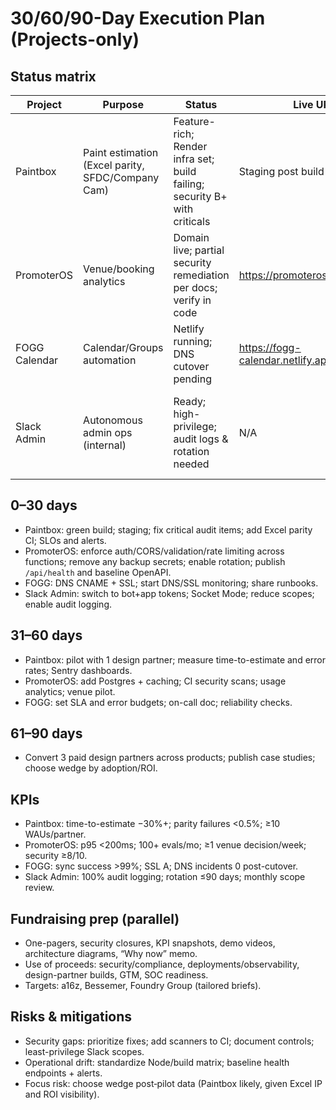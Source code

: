 # 30/60/90-Day Execution Plan (Projects-only)

## Status matrix

| Project | Purpose | Status | Live URL | Risks | Env (req/rec) | Next tasks |
|---|---|---|---|---|---|---|
| Paintbox | Paint estimation (Excel parity, SFDC/Company Cam) | Feature-rich; Render infra set; build failing; security B+ with criticals | Staging post build fix | Build pipeline; JWT key persistence; CSP; input sanitization; MFA; encryption-at-rest | Req: `NEXT_PUBLIC_COMPANYCAM_API_TOKEN`, `SALESFORCE_*` • Rec: `DATABASE_URL`, `REDIS_URL`, `SENTRY_DSN`, `AWS_SECRETS_MANAGER_SECRET_NAME` | 1) Fix build and redeploy 2) Close critical security 3) Parity CI + SLOs |
| PromoterOS | Venue/booking analytics | Domain live; partial security remediation per docs; verify in code | <https://promoteros.candlefish.ai> | Auth/CORS/validation coverage; secrets rotation; DB/caching | AWS Secrets `promoteros/production/config` incl. `JWT_SECRET` | 1) Verify middleware 2) Enable rotation 3) Add DB + caching + OpenAPI |
| FOGG Calendar | Calendar/Groups automation | Netlify running; DNS cutover pending | <https://fogg-calendar.netlify.app> | DNS API reliability; SSL; monitoring | `GOOGLE_APPLICATION_CREDENTIALS` (+ optional `ANTHROPIC_API_KEY`) | 1) Add CNAME 2) Verify SSL 3) Deploy monitoring |
| Slack Admin | Autonomous admin ops (internal) | Ready; high-privilege; audit logs & rotation needed | N/A | Scope risk; auditability | AWS Secrets `slack-admin-bot-tokens`: `SLACK_BOT_TOKEN`, `SLACK_APP_TOKEN`, `SLACK_SIGNING_SECRET` | 1) Bot+app tokens 2) Least-privilege scopes 3) Rotation + runbook |

## 0–30 days

- Paintbox: green build; staging; fix critical audit items; add Excel parity CI; SLOs and alerts.
- PromoterOS: enforce auth/CORS/validation/rate limiting across functions; remove any backup secrets; enable rotation; publish `/api/health` and baseline OpenAPI.
- FOGG: DNS CNAME + SSL; start DNS/SSL monitoring; share runbooks.
- Slack Admin: switch to bot+app tokens; Socket Mode; reduce scopes; enable audit logging.

## 31–60 days

- Paintbox: pilot with 1 design partner; measure time-to-estimate and error rates; Sentry dashboards.
- PromoterOS: add Postgres + caching; CI security scans; usage analytics; venue pilot.
- FOGG: set SLA and error budgets; on-call doc; reliability checks.

## 61–90 days

- Convert 3 paid design partners across products; publish case studies; choose wedge by adoption/ROI.

## KPIs

- Paintbox: time-to-estimate −30%+; parity failures <0.5%; ≥10 WAUs/partner.
- PromoterOS: p95 <200ms; 100+ evals/mo; ≥1 venue decision/week; security ≥8/10.
- FOGG: sync success >99%; SSL A; DNS incidents 0 post-cutover.
- Slack Admin: 100% audit logging; rotation ≤90 days; monthly scope review.

## Fundraising prep (parallel)

- One-pagers, security closures, KPI snapshots, demo videos, architecture diagrams, “Why now” memo.
- Use of proceeds: security/compliance, deployments/observability, design-partner builds, GTM, SOC readiness.
- Targets: a16z, Bessemer, Foundry Group (tailored briefs).

## Risks & mitigations

- Security gaps: prioritize fixes; add scanners to CI; document controls; least-privilege Slack scopes.
- Operational drift: standardize Node/build matrix; baseline health endpoints + alerts.
- Focus risk: choose wedge post‑pilot data (Paintbox likely, given Excel IP and ROI visibility).
